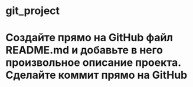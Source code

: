 # git_project


# Создайте прямо на GitHub файл README.md и добавьте в него произвольное описание проекта. Сделайте коммит прямо на GitHub
